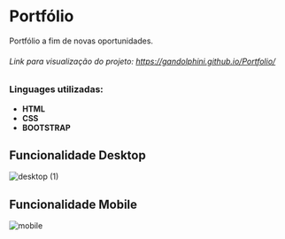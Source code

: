 # Portfólio
Portfólio a fim de novas oportunidades.
###### Link para visualização do projeto: https://gandolphini.github.io/Portfolio/
### Linguages utilizadas:

- **HTML**
- **CSS**
- **BOOTSTRAP**



## Funcionalidade Desktop
![desktop (1)](https://github.com/Gandolphini/Portfolio/assets/103223523/4ae6b763-32ca-4124-8fb3-106a6b8942c5)





## Funcionalidade Mobile 

![mobile](https://github.com/Gandolphini/Portfolio/assets/103223523/8180a0cf-f300-4635-8055-f54ae6ff0474)








